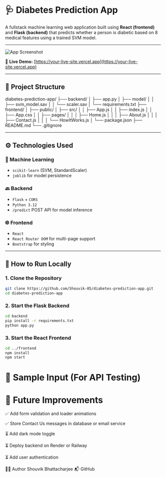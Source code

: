# 🩺 Diabetes Prediction App

A fullstack machine learning web application built using **React (frontend)** and **Flask (backend)** that predicts whether a person is diabetic based on 8 medical features using a trained SVM model.

---

![App Screenshot](https://user-images.githubusercontent.com/your-github-username/your-image-id.png) <!-- Replace with actual image URL -->

🚀 **Live Demo:** [https://your-live-site.vercel.app](https://your-live-site.vercel.app) <!-- Replace with actual deployed link -->

---

## 📁 Project Structure

diabetes-prediction-app/
├── backend/
│ ├── app.py
│ ├── model/
│ │ ├── svm_model.sav
│ │ └── scaler.sav
│ └── requirements.txt
├── frontend/
│ ├── public/
│ ├── src/
│ │ ├── App.js
│ │ ├── index.js
│ │ ├── App.css
│ │ ├── pages/
│ │ │ ├── Home.js
│ │ │ ├── About.js
│ │ │ ├── Contact.js
│ │ │ └── HowItWorks.js
│ └── package.json
├── README.md
└── .gitignore



---

## ⚙️ Technologies Used

### 🧠 Machine Learning
- `scikit-learn` (SVM, StandardScaler)
- `joblib` for model persistence

### 🔙 Backend
- `Flask` + `CORS`
- `Python 3.12`
- `/predict` POST API for model inference

### 🌐 Frontend
- `React`
- `React Router DOM` for multi-page support
- `Bootstrap` for styling

---

## 🔧 How to Run Locally

### 1. Clone the Repository
```bash
git clone https://github.com/Shouvik-05/diabetes-prediction-app.git
cd diabetes-prediction-app
```
### 2. Start the Flask Backend
```bash
cd backend
pip install -r requirements.txt
python app.py
```
### 3. Start the React Frontend
```bash
cd ../frontend
npm install
npm start
```
# 🧪 Sample Input (For API Testing)


# 🌱 Future Improvements
✅ Add form validation and loader animations

✅ Store Contact Us messages in database or email service

⏳ Add dark mode toggle

⏳ Deploy backend on Render or Railway

⏳ Add user authentication

👨‍💻 Author
Shouvik Bhattacharjee
📬 GitHub
